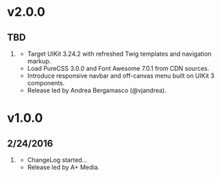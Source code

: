 # v2.0.0
## TBD

1. [](#new)
    * Target UIKit 3.24.2 with refreshed Twig templates and navigation markup.
    * Load PureCSS 3.0.0 and Font Awesome 7.0.1 from CDN sources.
    * Introduce responsive navbar and off-canvas menu built on UIKit 3 components.
    * Release led by Andrea Bergamasco (@vjandrea).

# v1.0.0
## 2/24/2016

1. [](#new)
    * ChangeLog started...
    * Release led by A+ Media.
